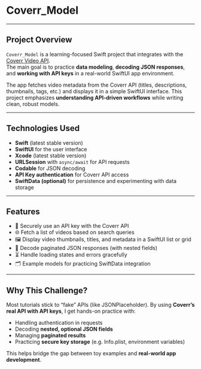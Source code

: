 # Coverr_Model

---

## Project Overview

`Coverr_Model` is a learning-focused Swift project that integrates with the [Coverr Video API](https://api.coverr.co/docs).  
The main goal is to practice **data modeling**, **decoding JSON responses**, and **working with API keys** in a real-world SwiftUI app environment.  

The app fetches video metadata from the Coverr API (titles, descriptions, thumbnails, tags, etc.) and displays it in a simple SwiftUI interface. This project emphasizes **understanding API-driven workflows** while writing clean, robust models.

---

## Technologies Used
- **Swift** (latest stable version)  
- **SwiftUI** for the user interface  
- **Xcode** (latest stable version)  
- **URLSession** with `async/await` for API requests  
- **Codable** for JSON decoding  
- **API Key authentication** for Coverr API access  
- **SwiftData (optional)** for persistence and experimenting with data storage  

---

## Features
- 🔑 Securely use an API key with the Coverr API  
- 🌐 Fetch a list of videos based on search queries  
- 🖼 Display video thumbnails, titles, and metadata in a SwiftUI list or grid  
- 📄 Decode paginated JSON responses (with nested fields)  
- ⏳ Handle loading states and errors gracefully  
- 🗂 Example models for practicing SwiftData integration  

---

## Why This Challenge?
Most tutorials stick to “fake” APIs (like JSONPlaceholder). By using **Coverr’s real API with API keys**, I get hands-on practice with:  
- Handling authentication in requests  
- Decoding **nested, optional JSON fields**  
- Managing **paginated results**  
- Practicing **secure key storage** (e.g. Info.plist, environment variables)  

This helps bridge the gap between toy examples and **real-world app development**.

<!------->
<!---->
<!--## What I Learned-->
<!--- How to store and access an **API key** securely in a Swift project  -->
<!--- How to design `Codable` models for complex JSON responses  -->
<!--- Using `async/await` with `URLSession` for cleaner networking code  -->
<!--- Error handling for failed requests, missing fields, or invalid JSON  -->
<!--- How pagination works in REST APIs and how to model it  -->
<!--- Basic **SwiftData integration** for storing API results locally  -->
<!---->
<!------->
<!---->
<!--## What I Would Do Differently-->
<!--- Add **caching** for thumbnails and video metadata to improve performance  -->
<!--- Implement a **search UI** with debouncing for smoother user experience  -->
<!--- Expand error handling (e.g. rate limits, expired keys)  -->
<!--- Explore building a **video detail view** that plays the Coverr video inline  -->
<!--- Eventually abstract networking into a reusable service layer for testing  -->
<!---->
<!------->


<!--## App Showcase-->
<!---->
<!--### All News View-->
<!---->
<!--- A scrollable feed displaying all articles with a clean, card-style layout.-->
<!---->
<!--- Users can tap on any article to expand it into a detailed view.-->
<!---->
<!--![All News View](https://github.com/user-attachments/assets/e9519729-1d19-455f-8f8c-5f41e2010c3a)-->
<!---->
<!--### Top Headline News View-->
<!---->
<!--- Shows curated top headlines for quick access to the most important news.-->
<!---->
<!--- Supports the same smooth card-to-detail interaction as the main feed.-->
<!---->
<!--![Top Headline News View](https://github.com/user-attachments/assets/98ea1eb7-3820-4e94-9a86-dec9db1199b0)-->
<!---->
<!---->
<!--### News Detail View-->
<!---->
<!--- Expands a selected article with full content, images, and additional metadata.-->
<!---->
<!--- Features smooth matched geometry animation, swipe-to-dismiss sliding, and consistent corner radius.-->
<!---->
<!--![News Detail View](https://github.com/user-attachments/assets/ed46a49b-c23f-432c-905a-83b914d386bb)-->

